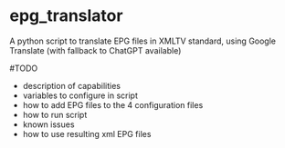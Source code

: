 # epg_translator
A python script to translate EPG files in XMLTV standard, using Google Translate (with fallback to ChatGPT available)

#TODO
- description of capabilities
- variables to configure in script
- how to add EPG files to the 4 configuration files
- how to run script
- known issues
- how to use resulting xml EPG files
